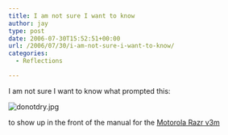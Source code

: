 ```yaml
---
title: I am not sure I want to know
author: jay
type: post
date: 2006-07-30T15:52:51+00:00
url: /2006/07/30/i-am-not-sure-i-want-to-know/
categories:
  - Reflections

---
```

I am not sure I want to know what prompted this:

![donotdry.jpg][1]

to show up in the front of the manual for the [Motorola Razr v3m][2]

 [1]: https://cdn.rambleon.org/migrate/2006/07/donotdry.jpg
 [2]: http://direct.motorola.com/ENS/web_producthome.asp?Country=USA&language=ENS&productid=30535